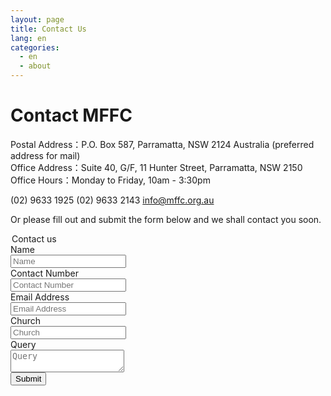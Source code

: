 ```yaml
---
layout: page
title: Contact Us
lang: en
categories: 
  - en
  - about
---
```


Contact MFFC
========

Postal Address：P.O. Box 587, Parramatta, NSW 2124 Australia&nbsp;(preferred address for mail)   
Office Address：Suite 40, G/F, 11 Hunter Street, Parramatta, NSW 2150  
Office Hours：Monday to Friday, 10am - 3:30pm

<span class="glyphicon glyphicon-phone-alt"></span> (02) 9633 1925
<span class="glyphicon glyphicon-print"></span> (02) 9633 2143
<span class="glyphicon glyphicon-send"></span> <info@mffc.org.au>

Or please fill out and submit the form below and we shall contact you soon.
<div id="contacts" style="display:block">
<div class="rows">
<div class="">
<form id="contact_form" class="well form-horizontal" >
<legend>Contact us</legend>
<div class="form-group">
<label for="inputname" class="col-sm-2 control-label">Name</label>
<div class="col-sm-9">
<input type="text" id="inputname" class="form-control" placeholder="Name">
</div>
</div>
<div class="form-group">
<label for="inputphone" class="col-sm-2 control-label">Contact Number</label>
<div class="col-sm-9">
<input type="tel" id="inputphone" class="form-control" placeholder="Contact Number">
</div>
</div>
<div class="form-group">
<label for="inputemail" class="col-sm-2 control-label">Email Address</label>
<div class="col-sm-9">
<input type="email" id="inputemail" class="form-control" placeholder="Email Address">
</div>
</div>
<div class="form-group">
<label for="inputchurch" class="col-sm-2 control-label">Church</label>
<div class="col-sm-9">
<input type="text" id="inputchurch" class="form-control" placeholder="Church">
</div>
</div>
<div class="form-group">
<label for="inputquestion" class="col-sm-2 control-label">Query</label>
<div class="col-sm-9">
<textarea  id="inputquestion" class="form-control" placeholder="Query" row="3"></textarea>
</div>
</div>
<div class="form-group">
<div class="col-sm-12">
<div id="contact_form_status"></div>
</div>
</div>
<div class="form-group">
<div class="col-sm-offset-2 col-sm-9">
<button id="submit" type="submit" class="btn btn-success">Submit</button>
</div>
</div>
</form>
</div>
</div>
</div>
<script src="/js/send-email_en.js"></script>
